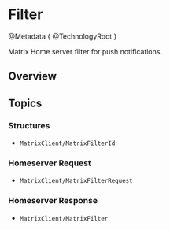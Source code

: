 # Filter

@Metadata {
    @TechnologyRoot
}

Matrix Home server filter for push notifications.

## Overview



## Topics

### Structures

- ``MatrixClient/MatrixFilterId``

### Homeserver Request

- ``MatrixClient/MatrixFilterRequest``

### Homeserver Response

- ``MatrixClient/MatrixFilter``
